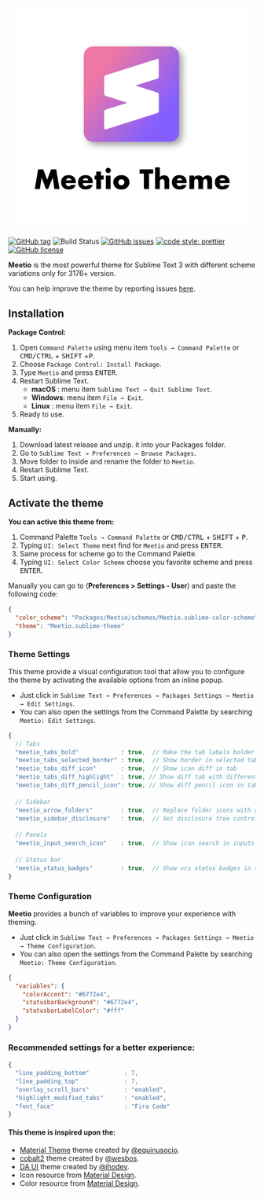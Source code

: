 <p align="center"><img src="assets/meetio.png" width="480"/></p>

[![GitHub tag](https://img.shields.io/github/release/mauroreisvieira/meetio.svg?style=for-the-badge)](https://github.com/mauroreisvieira/meetio/releases)
![Build Status](https://img.shields.io/travis/mauroreisvieira/meetio/master.svg?style=for-the-badge)
[![GitHub issues](https://img.shields.io/github/issues/mauroreisvieira/meetio.svg?style=for-the-badge)](https://github.com/mauroreisvieira/meetio/issues)
[![code style: prettier](https://img.shields.io/badge/code_style-prettier-ff69b4.svg?style=for-the-badge)](https://github.com/prettier/prettier)
[![GitHub license](https://img.shields.io/badge/license-MIT-blue.svg?style=for-the-badge)](https://github.com/mauroreisvieira/meetio/blob/master/LICENSE)

**Meetio** is the most powerful theme for Sublime Text 3 with different scheme variations only for 3176+ version.

You can help improve the theme by reporting issues [here](https://github.com/mauroreisvieira/meetio/issues).

## Installation

**Package Control:**

1. Open `Command Palette` using menu item `Tools → Command Palette` or <kbd>CMD/CTRL</kbd> + <kbd>SHIFT</kbd> +<kbd>P</kbd>.
2. Choose `Package Control: Install Package`.
3. Type `Meetio` and press <kbd>ENTER</kbd>.
4. Restart Sublime Text.
    * **macOS** : menu item `Sublime Text → Quit Sublime Text`.
    * **Windows**: menu item `File → Exit`.
    * **Linux** : menu item `File → Exit`.
5. Ready to use.

**Manually:**

1. Download latest release and unzip. it into your Packages folder.
2. Go to `Sublime Text → Preferences → Browse Packages`.
3. Move folder to inside and rename the folder to `Meetio`.
4. Restart Sublime Text.
5. Start using.


## Activate the theme

**You can active this theme from:**

1. Command Palette `Tools → Command Palette` or <kbd>CMD/CTRL</kbd> + <kbd>SHIFT</kbd> + <kbd>P</kbd>.
2. Typing `UI: Select Theme` next find for `Meetio` and press <kbd>ENTER</kbd>.
3. Same process for scheme go to the Command Palette.
4. Typing `UI: Select Color Scheme` choose you favorite scheme and press <kbd>ENTER</kbd>.

Manually you can go to (**Preferences > Settings - User**) and paste the following code:

```json
{
  "color_scheme": "Packages/Meetio/schemes/Meetio.sublime-color-scheme",
  "theme": "Meetio.sublime-theme"
}
```

### Theme Settings
This theme provide a visual configuration tool that allow you to configure the theme by activating the available options from an inline popup.

* Just click in `Sublime Text → Preferences → Packages Settings → Meetio → Edit Settings`.
* You can also open the settings from the Command Palette by searching `Meetio: Edit Settings`.

```js
{
  // Tabs
  "meetio_tabs_bold"            : true,  // Make the tab labels bolder only in selected
  "meetio_tabs_selected_border" : true,  // Show border in selected tab
  "meetio_tabs_diff_icon"       : true,  // Show icon diff in tab
  "meetio_tabs_diff_highlight"  : true, // Show diff tab with different color
  "meetio_tabs_diff_pencil_icon": true, // Show diff pencil icon in tab

  // Sidebar
  "meetio_arrow_folders"        : true,  // Replace folder icons with arrows
  "meetio_sidebar_disclosure"   : true,  // Set disclosure tree controls

  // Panels
  "meetio_input_search_icon"    : true,  // Show icon search in inputs

  // Status bar
  "meetio_status_badges"        : true,  // Show vcs status badges in the status bar
}
```

### Theme Configuration
**Meetio** provides a bunch of variables to improve your experience with theming.

* Just click in `Sublime Text → Preferences → Packages Settings → Meetio → Theme Configuration`.
* You can also open the settings from the Command Palette by searching `Meetio: Theme Configuration`.

```json
{
  "variables": {
    "colorAccent": "#6772e4",
    "statusbarBackground": "#6772e4",
    "statusbarLabelColor": "#fff"
  }
}
```

### Recommended settings for a better experience:
```js
{
  "line_padding_bottom"          : 7,
  "line_padding_top"             : 7,
  "overlay_scroll_bars"          : "enabled",
  "highlight_modified_tabs"      : "enabled",
  "font_face"                    : "Fira Code"
}
```

#### This theme is inspired upon the:

* [Material Theme](https://github.com/equinusocio/material-theme) theme created by [@equinusocio](https://github.com/equinusocio).
* [cobalt2](https://github.com/wesbos/cobalt2) theme created by [@wesbos](https://github.com/wesbos).
* [DA UI](https://github.com/ihodev/sublime-da-ui) theme created by [@ihodev](https://github.com/ihodev).
* Icon resource from [Material Design](https://material.io/tools/icons/).
* Color resource from [Material Design](https://material.io/design/color/the-color-system.html#tools-for-picking-colors).
